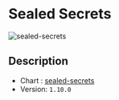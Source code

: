 # Sealed Secrets

![sealed-secrets](../../img/sealed-secrets.png)

## Description

* Chart : [sealed-secrets](https://artifacthub.io/packages/helm/helm-stable/sealed-secrets)
* Version: `1.10.0`
